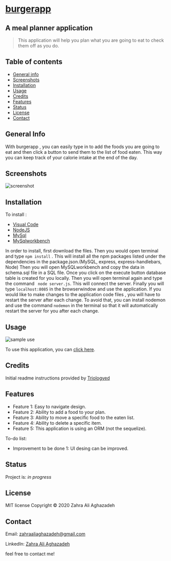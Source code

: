 
# [burgerapp](https://burgerappyalda.herokuapp.com/)

## A meal planner application

>This application will help you plan what you are going to eat to check them off as you do.


## Table of contents
* [General info](#general-info) 
* [Screenshots](#screenshots) 
* [Installation](#installation) 
* [Usage](#usage)
* [Credits](#credits)
* [Features](#features) 
* [Status](#status) 
* [License](#license) 
* [Contact](#contact)


## General Info
With burgerapp , you can easily type in to add the foods you are going to eat and then click a button to send them to the list of food eaten. This way you can keep track of your calorie intake at the end of the day.


## Screenshots
![screenshot](/public/assets/images/screenshot1.png)



## Installation

To install : 
* [Visual Code](https://code.visualstudio.com/docs/setup/setup-overview)
* [NodeJS](https://nodejs.org/en/download/)
* [MySql](https://dev.mysql.com/downloads/installer/)
* [MySqlworkbench](https://dev.mysql.com/downloads/workbench/)


In order to install, first download the files. Then you would open terminal and type ```npm install``` . This will install all the npm packages listed under the dependencies in the package.json.(MySQL, express, express-handlebars, Node) Then you will open  MySQLworkbench and copy the data in schema.sql file in a SQL file. Once you click on the execute button database table is created for you locally. Then you will open terminal again and type the command ``` node server.js```. This will connect the server. Finally you will type ```localhost:8085``` in the browserwindow and use the application. If you would like to make changes to the application code files , you will have to restart the server after each change. To avoid that, you can install nodemon and use the command ```nodemon``` in the terminal so that it will automatically restart the server for you after each change.

## Usage 

![sample use](/public/assets/images/gif2.gif)


To use this application, you can [click here](https://burgerappyalda.herokuapp.com/). 


## Credits


Initial readme instructions provided by [Triologyed](https://www.trilogyed.com/)


## Features

* Feature 1: Easy to navigate design.
* Feature 2: Ability to add a food to your plan.
* Feature 3: Ability to move a specific food to the eaten list.
* Feature 4: Ability to delete a specific item.
* Feature 5: This application is using an ORM (not the sequelize).


To-do list:

* Improvement to be done 1: UI desing can be improved.


## Status
Project is:  _in progress_


## License

MIT license 
Copyright © 2020 Zahra Ali Aghazadeh




## Contact
Email: zahraaliaghazadeh@gmail.com

LinkedIn: [Zahra Ali Aghazadeh](https://www.linkedin.com/in/zahraaliaghazadeh)

feel free to contact me!

